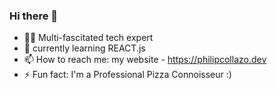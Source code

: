 ### Hi there 👋
- 👨‍💻  Multi-fascitated tech expert
- 🌱 currently learning REACT.js
- 📫 How to reach me: my website - https://philipcollazo.dev
- ⚡ Fun fact: I'm a Professional Pizza Connoisseur :)
<!-- - 👯 I’m looking to collaborate on ...
- 🤔 I’m looking for help with ... -->
